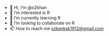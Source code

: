 - 👋 Hi, I’m @o2khan
- 👀 I’m interested in R
- 🌱 I’m currently learning R
- 💞️ I’m looking to collaborate on R
- 📫 How to reach me ozkanksk1912@gmail.com

<!---
o2khan/o2khan is a ✨ special ✨ repository because its `README.md` (this file) appears on your GitHub profile.
You can click the Preview link to take a look at your changes.
--->
